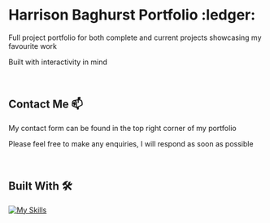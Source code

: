 <h1>Harrison Baghurst Portfolio :ledger:</h1>

<p>Full project portfolio for both complete and current projects showcasing my favourite work</p>
<p>Built with interactivity in mind</p>

<br/>

<h2>Contact Me 📫</h2>

<p>My contact form can be found in the top right corner of my portfolio</p>
<p>Please feel free to make any enquiries, I will respond as soon as possible</p>


<br/>

<h2>Built With 🛠️</h2>

[![My Skills](https://skillicons.dev/icons?i=nextjs,tailwind,vercel)](https://skillicons.dev)
